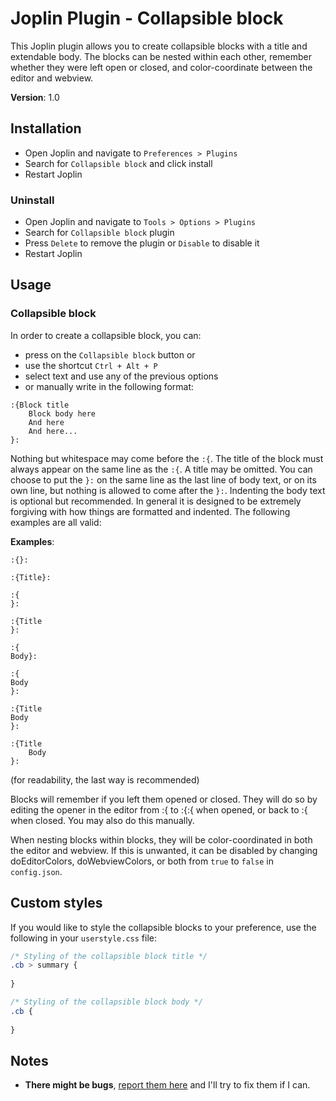 # Joplin Plugin - Collapsible block

This Joplin plugin allows you to create collapsible blocks with a title and extendable body. The blocks can be nested within each other, remember whether they were left open or closed, and color-coordinate between the editor and webview. 

**Version**: 1.0


## Installation

- Open Joplin and navigate to `Preferences > Plugins`
- Search for `Collapsible block` and click install
- Restart Joplin

### Uninstall

- Open Joplin and navigate to `Tools > Options > Plugins`
- Search for `Collapsible block` plugin
- Press `Delete` to remove the plugin or `Disable` to disable it
- Restart Joplin

## Usage

### Collapsible block

In order to create a collapsible block, you can:
- press on the `Collapsible block` button or
- use the shortcut `Ctrl + Alt + P`
- select text and use any of the previous options
- or manually write in the following format:

```
:{Block title
    Block body here
    And here
    And here...
}:
```

Nothing but whitespace may come before the `:{`. The title of the block must always appear on the same line as the `:{`. A title may be omitted. You can choose to put the `}:` on the same line as the last line of body text, or on its own line, but nothing is allowed to come after the `}:`. Indenting the body text is optional but recommended. In general it is designed to be extremely forgiving with how things are formatted and indented. The following examples are all valid: 

**Examples**:
```
:{}:

:{Title}:

:{
}:

:{Title
}:

:{
Body}:

:{
Body
}:

:{Title
Body
}:

:{Title
    Body
}:
```
(for readability, the last way is recommended)

Blocks will remember if you left them opened or closed. They will do so by editing the opener in the editor from :{ to :{:{ when opened, or back to :{ when closed. You may also do this manually. 

When nesting blocks within blocks, they will be color-coordinated in both the editor and webview. If this is unwanted, it can be disabled by changing doEditorColors, doWebviewColors, or both from `true` to `false` in `config.json`. 

## Custom styles

If you would like to style the collapsible blocks to your preference, use the following in your `userstyle.css` file:


```css
/* Styling of the collapsible block title */
.cb > summary {
  
}

/* Styling of the collapsible block body */
.cb {
  
}
```

## Notes

- **There might be bugs**, [report them here](https://github.com/ntczkjfg/joplin-plugin-collapsible-block/issues) and I'll try to fix them if I can.
